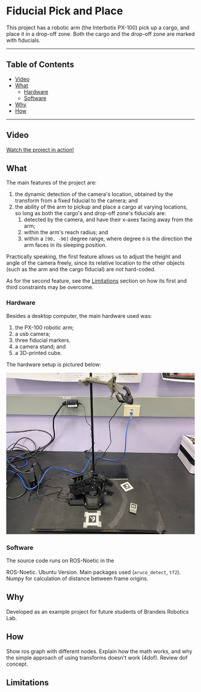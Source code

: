 # Fiducial Pick and Place

This project has a robotic arm (the Interbotix PX-100) pick up a cargo,
and place it in a drop-off zone. Both the cargo and the drop-off zone
are marked with fiducials. 

---
## Table of Contents
- [Video](#video)
- [What](#what)
    - [Hardware](#hardware)
    - [Software](#software)
- [Why](#why)
- [How](#how)
---

## Video

[Watch the project in action!](https://drive.google.com/file/d/1LnUodQ4iVPImvU8My7JRYx4RfPqLF8GL/view?usp=drivesdk)

## What

The main features of the project are: 

1. the dynamic detection of the camera's location, obtained by the
   transform from a fixed fiducial to the camera; and
2. the ability of the arm to pickup and place a cargo at varying
   locations, so long as both the cargo's and drop-off zone's fiducials
   are:
    1. detected by the camera, and have their x-axes facing away from
       the arm;
    2. within the arm's reach radius; and
    3. within a `[90, -90]` degree range, where degree `0` is the
       direction the arm faces in its sleeping position.

Practically speaking, the first feature allows us to adjust the height
and angle of the camera freely, since its relative location to the
other objects (such as the arm and the cargo fiducial) are not
hard-coded.

As for the second feature, see the [Limitations](#limitations) section
on how its first and third constraints may be overcome.

### Hardware

Besides a desktop computer, the main hardware used was:

1. the PX-100 robotic arm;
2. a usb camera;
3. three fiducial markers.
4. a camera stand; and
3. a 3D-printed cube.

The hardware setup is pictured below:

<p align="center">
    <kbd>
        <img src="./images/hardware_setup.jpg" width="576" height="432" />
    </kbd>
</p>

### Software

The source code runs on ROS-Noetic in the

ROS-Noetic. Ubuntu Version. Main packages used (`aruco_detect`, `tf2`).
Numpy for calculation of distance between frame origins.

## Why

Developed as an example project for future students of Brandeis
Robotics Lab.

## How

Show ros graph with different nodes.
Explain how the math works, and why the simple approach of using
transforms doesn't work (4dof). Review dof concept.

## Limitations



